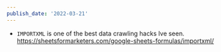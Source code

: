 ```yaml
---
publish_date: '2022-03-21'
---
```

- `IMPORTXML` is one of the best data crawling hacks Ive seen.
https://sheetsformarketers.com/google-sheets-formulas/importxml/
